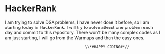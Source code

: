 # HackerRank

I am trying to solve DSA problems, I have never done it before, so I am starting today in HackerRank.
I will try to solve atleast one problem each day and commit to this repository.
There won't be many complex codes as I am just starting, I will go from the Warmups and then the easy ones.

                                        \\*#HAPPY CODING#*//
